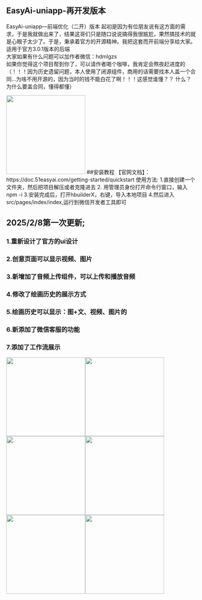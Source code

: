 ## EasyAi-uniapp-再开发版本
EasyAi-uniapp—前端优化（二开）版本
起初是因为有位朋友说有这方面的需求，于是我就做出来了，结果这哥们只是随口说说搞得我很尴尬，果然搞技术的就是心眼子太少了。于是，秉承着官方的开源精神。我把这套而开前端分享给大家。适用于官方3.0.1版本的后端  
大家如果有什么问题可以加作者微信：hdmlgzs  
如果你觉得这个项目帮到你了，可以请作者喝个咖啡，我肯定会熬夜赶进度的  
（！！！因为历史遗留问题，本人使用了闭源组件，商用的话需要找本人盖一个合同...为啥不用开源的，因为当时的钱不能白花了啊！！！这感觉谁懂？？ 什么？为什么要盖合同，懂得都懂）

<img src="https://github.com/chinahu-woker/easyai2work/blob/master/%E5%BE%AE%E4%BF%A1%E5%9B%BE%E7%89%87_20250208181944.jpg" width="210px">
##安装教程
【官网文档】：https://doc.51easyai.com/getting-started/quickstart    
使用方法:    
1.直接创建一个文件夹，然后把项目解压或者克隆进去  
2. 用管理员身份打开命令行窗口，输入npm -i   
3.安装完成后，打开hbuilderX，右键，导入本地项目  
4.然后进入src/pages/index/index,运行到微信开发者工具即可  

## 2025/2/8第一次更新;
### 1.重新设计了官方的ui设计
### 2.创意页面可以显示视频、图片
### 3.新增加了音频上传组件，可以上传和播放音频
### 4.修改了绘画历史的展示方式
### 5.绘画历史可以显示：图+文、视频、图片的
### 6.新添加了微信客服的功能
### 7.添加了工作流展示
<img src="https://github.com/chinahu-woker/easyai2work/blob/master/%E5%BE%AE%E4%BF%A1%E6%88%AA%E5%9B%BE_20250208193439.png" width="210px"/><img src="https://github.com/chinahu-woker/easyai2work/blob/master/%E5%BE%AE%E4%BF%A1%E6%88%AA%E5%9B%BE_20250208193548.png" width="210px"><img src="https://github.com/chinahu-woker/easyai2work/blob/master/%E5%BE%AE%E4%BF%A1%E6%88%AA%E5%9B%BE_20250208193616.png" width="210px"><img src="https://github.com/chinahu-woker/easyai2work/blob/master/%E5%BE%AE%E4%BF%A1%E6%88%AA%E5%9B%BE_20250208193623.png" width="210px"><img src="https://github.com/chinahu-woker/easyai2work/blob/master/%E5%BE%AE%E4%BF%A1%E6%88%AA%E5%9B%BE_20250208193627.png" width="210px"><img src="https://github.com/chinahu-woker/easyai2work/blob/master/%E5%BE%AE%E4%BF%A1%E6%88%AA%E5%9B%BE_20250208193635.png" width="210px">









